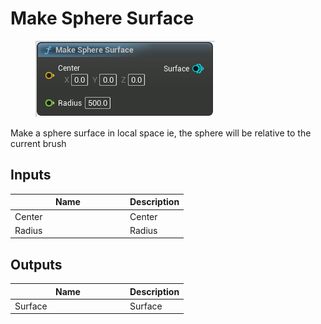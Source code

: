 # Make Sphere Surface

<div align="left" data-full-width="false">

<figure><img src="../../../.gitbook/assets/Make_Sphere_Surface.png" alt=""><figcaption></figcaption></figure>

</div>

Make a sphere surface in local space ie, the sphere will be relative to the current brush

## Inputs

<table><thead><tr><th width="170">Name</th><th>Description</th></tr></thead><tbody><tr><td>Center</td><td>Center</td></tr><tr><td>Radius</td><td>Radius</td></tr></tbody></table>

## Outputs

<table><thead><tr><th width="170">Name</th><th>Description</th></tr></thead><tbody><tr><td>Surface</td><td>Surface</td></tr></tbody></table>
